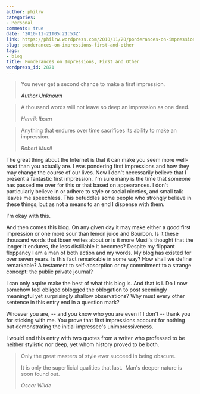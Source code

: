 ```yaml
---
author: philrw
categories:
- Personal
comments: true
date: "2010-11-21T05:21:53Z"
link: https://philrw.wordpress.com/2010/11/20/ponderances-on-impressions-first-and-other/
slug: ponderances-on-impressions-first-and-other
tags:
- blog
title: Ponderances on Impressions, First and Other
wordpress_id: 2871
---
```


> You never get a second chance to make a first impression.
>
> <cite>[Author Unknown](http://answers.google.com/answers/threadview?id=438532)</cite>



> A thousand words will not leave so deep an impression as one deed.
>
> <cite>Henrik Ibsen</cite>



> Anything that endures over time sacrifices its ability to make an impression.
>
> <cite>Robert Musil</cite><!--more-->

The great thing about the Internet is that it can make you seem more well-read than you actually are. I was pondering first impressions and how they may change the course of our lives. Now I don't necessarily believe that I present a fantastic first impression. I'm sure many is the time that someone has passed me over for this or that based on appearances. I don't particularly believe in or adhere to style or social niceties, and small talk leaves me speechless. This befuddles some people who strongly believe in these things; but as not a means to an end I dispense with them.

I'm okay with this.

And then comes this blog. On any given day it may make either a good first impression or one more sour than lemon juice and Bourbon. Is it these thousand words that Ibsen writes about or is it more Musil's thought that the longer it endures, the less distillable it becomes? Despite my flippant floppancy I am a man of both action and my words. My blog has existed for over seven years. Is this fact remarkable in some way? How shall we define remarkable? A testament to self-absorption or my commitment to a strange concept: the public private journal?

I can only aspire make the best of what this blog is. And that is I. Do I now somehow feel obliged oblogged the oblogation to post seemingly meaningful yet surprisingly shallow observations? Why must every other sentence in this entry end in a question mark?

Whoever you are, -- and you know who you are even if I don't -- thank you for sticking with me. You prove that first impressions account for nothing but demonstrating the initial impressee's unimpressiveness.

I would end this entry with two quotes from a writer who professed to be neither stylistic nor deep, yet whom history proved to be both.

> Only the great masters of style ever succeed in being obscure.
>
> It is only the superficial qualities that last.   Man's deeper nature is soon found out.
>
> <cite>Oscar Wilde</cite>